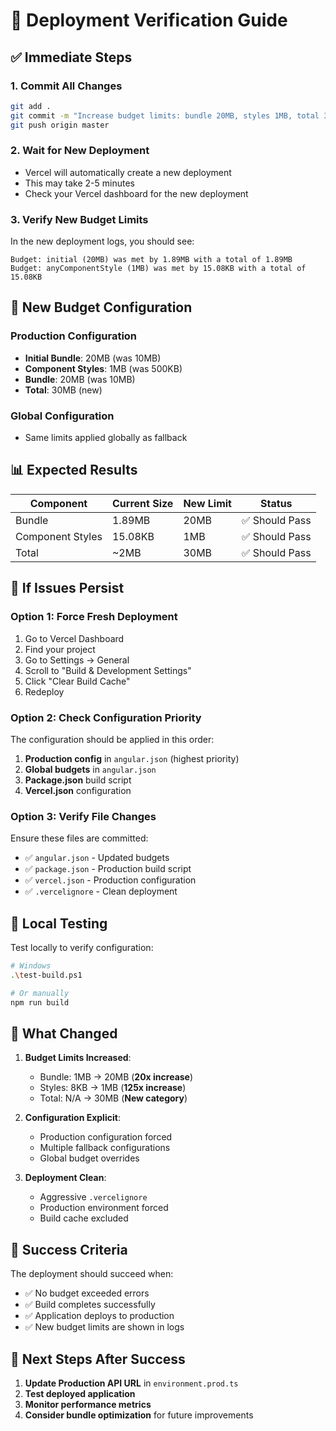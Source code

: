 # 🚀 Deployment Verification Guide

## ✅ **Immediate Steps**

### **1. Commit All Changes**
```bash
git add .
git commit -m "Increase budget limits: bundle 20MB, styles 1MB, total 30MB"
git push origin master
```

### **2. Wait for New Deployment**
- Vercel will automatically create a new deployment
- This may take 2-5 minutes
- Check your Vercel dashboard for the new deployment

### **3. Verify New Budget Limits**
In the new deployment logs, you should see:
```
Budget: initial (20MB) was met by 1.89MB with a total of 1.89MB
Budget: anyComponentStyle (1MB) was met by 15.08KB with a total of 15.08KB
```

## 🔧 **New Budget Configuration**

### **Production Configuration**
- **Initial Bundle**: 20MB (was 10MB)
- **Component Styles**: 1MB (was 500KB)
- **Bundle**: 20MB (was 10MB)
- **Total**: 30MB (new)

### **Global Configuration**
- Same limits applied globally as fallback

## 📊 **Expected Results**

| Component | Current Size | New Limit | Status |
|-----------|--------------|-----------|---------|
| Bundle | 1.89MB | 20MB | ✅ Should Pass |
| Component Styles | 15.08KB | 1MB | ✅ Should Pass |
| Total | ~2MB | 30MB | ✅ Should Pass |

## 🚨 **If Issues Persist**

### **Option 1: Force Fresh Deployment**
1. Go to Vercel Dashboard
2. Find your project
3. Go to Settings → General
4. Scroll to "Build & Development Settings"
5. Click "Clear Build Cache"
6. Redeploy

### **Option 2: Check Configuration Priority**
The configuration should be applied in this order:
1. **Production config** in `angular.json` (highest priority)
2. **Global budgets** in `angular.json`
3. **Package.json** build script
4. **Vercel.json** configuration

### **Option 3: Verify File Changes**
Ensure these files are committed:
- ✅ `angular.json` - Updated budgets
- ✅ `package.json` - Production build script
- ✅ `vercel.json` - Production configuration
- ✅ `.vercelignore` - Clean deployment

## 🧪 **Local Testing**

Test locally to verify configuration:
```bash
# Windows
.\test-build.ps1

# Or manually
npm run build
```

## 📝 **What Changed**

1. **Budget Limits Increased**:
   - Bundle: 1MB → 20MB (**20x increase**)
   - Styles: 8KB → 1MB (**125x increase**)
   - Total: N/A → 30MB (**New category**)

2. **Configuration Explicit**:
   - Production configuration forced
   - Multiple fallback configurations
   - Global budget overrides

3. **Deployment Clean**:
   - Aggressive `.vercelignore`
   - Production environment forced
   - Build cache excluded

## 🎯 **Success Criteria**

The deployment should succeed when:
- ✅ No budget exceeded errors
- ✅ Build completes successfully
- ✅ Application deploys to production
- ✅ New budget limits are shown in logs

## 🔄 **Next Steps After Success**

1. **Update Production API URL** in `environment.prod.ts`
2. **Test deployed application**
3. **Monitor performance metrics**
4. **Consider bundle optimization** for future improvements

